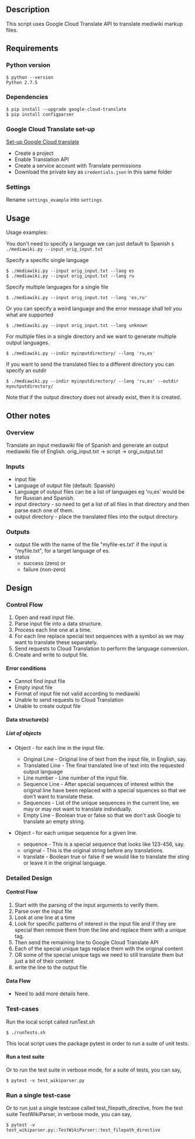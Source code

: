 ## Description

This script uses Google Cloud Translate API to translate mediwiki markup files.

## Requirements

### Python version

```
$ python --version
Python 2.7.5
```

### Dependencies

```
$ pip install --upgrade google-cloud-translate
$ pip install configparser
```

### Google Cloud Translate set-up
[Set-up Google Cloud translate](https://cloud.google.com/translate/docs/quickstart-v3)
- Create a project
- Enable Translation API
- Create a service account with Translate permissions
- Download the private key as ``credentials.json`` in this same folder

### Settings

Rename ``settings_example`` into ``settings``.

## Usage

Usage examples:

You don't need to specify a language we can just default to Spanish
``$ ./mediawiki.py --input orig_input.txt``

Specify a specific single language
```
$ ./mediawiki.py --input orig_input.txt --lang es
$ ./mediawiki.py --input orig_input.txt --lang ru
```

Specify multiple languages for a single file
```
$ ./mediawiki.py --input orig_input.txt --lang 'es,ru'
```

Or you can specify a weird language and the error message shall tell you what are supported
```
$ ./mediawiki.py --input orig_input.txt --lang unknown
```

For multiple files in a single directory and we want to generate multiple output languages.
```
$ ./mediawiki.py --indir myinputdirectory/ --lang 'ru,es'
```

If you want to send the translated files to a different directory you can specify an outdir
```
$ ./mediawiki.py --indir myinputdirectory/ --lang 'ru,es' --outdir myoutputdirectory/
```

Note that if the output directory does not already exist, then it is created.

## Other notes

### Overview
Translate an input mediawiki file of Spanish and generate an output mediawiki file of English.
orig_input.txt -> script -> orgi_output.txt

### Inputs
- input file
- Language of output file (default: Spanish)
- Language of output files can be a list of languages eg 'ru,es' would be for Russian and Spanish.
- input directory - so need to get a list of all files in that directory and then parse each one of them.
- output directory - place the translated files into the output directory.

### Outputs
- output file with the name of the file "myfile-es.txt' if the input is "myfile.txt", for a target language of es.
- status
  - success (zero) or
  - failure (non-zero)


## Design

### Control Flow

1. Open and read input file.
1. Parse input file into a data structure.
1. Process each line one at a time.
1. For each line replace special text sequences with a symbol as we may want to translate these separately.
1. Send requests to Cloud Translation to perform the language conversion.
1. Create and write to output file.

#### Error conditions
- Cannot find input file
- Empty input file
- Format of input file not valid according to mediawiki
- Unable to send requests to Cloud Translation
- Unable to create output file

#### Data structure(s)

##### List of objects
- Object - for each line in the input file.
  - Original Line - Original line of text from the input file, in English, say.
  - Translated Line - The final translated line of text into the requested output language
  - Line number - Line number of the input file.
  - Sequence Line - After special sequences of interest within the original line have been replaced with a special squences so that we don't want to translate these.
  - Sequences - List of the unique sequences in the current line, we may or may not want to translate individually.
  - Empty Line - Boolean true or false so that we don't ask Google to translate an empty string.

- Object - for each unique sequence for a given line.
  - sequence - This is a special sequence that looks like 123-456, say.
  - original - This is the original string before any translations.
  - translate - Boolean true or false if we would like to translate the sting or leave it in the original language.


### Detailed Design

#### Control Flow
1. Start with the parsing of the input arguments to verify them.
1. Parse over the input file
1. Look at one line at a time
1. Look for specific patterns of interest in the input file and if they are special then remove them from the line and replace them with a unique tag.
1. Then send the remaining line to Google Cloud Translate API
1. Each of the special unique tags replace them with the original content
1. OR some of the special unique tags we need to still translate them but just a bit of their content
1. write the line to the output file

#### Data Flow
- Need to add more details here.

### Test-cases

Run the local script called runTest.sh

``$ ./runTests.sh``

This local script uses the package pytest in order to run a suite of unit tests.

#### Run a test suite

Or to run the test suite in verbose mode, for a suite of tests, you can say,

``$ pytest -v test_wikiparser.py``

### Run a single test-case

Or to run just a single testcase called test_filepath_directive, from the test suite TestWikiParser, in verbose mode, you can say,

``$ pytest -v test_wikiparser.py::TestWikiParser::test_filepath_directive``

